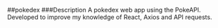 ##pokedex
###Description
A pokedex web app using the PokeAPI. Developed to improve my knowledge of React, Axios and API requests.
